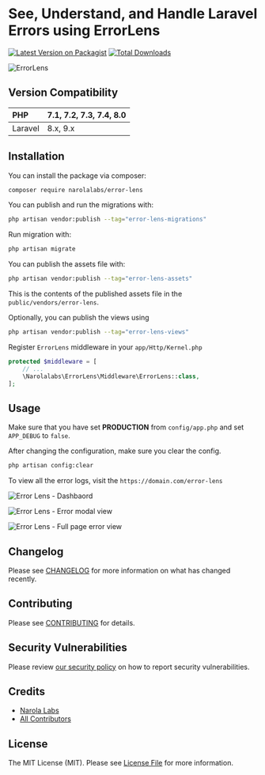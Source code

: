 # See, Understand, and Handle Laravel Errors using ErrorLens

[![Latest Version on Packagist](https://img.shields.io/packagist/v/narolalabs/error-lens.svg?style=flat-square)](https://packagist.org/packages/narolalabs/error-lens)
[![Total Downloads](https://img.shields.io/packagist/dt/narolalabs/error-lens.svg?style=flat-square)](https://packagist.org/packages/narolalabs/error-lens)

![ErrorLens](https://github.com/narolalabs/error-lens/assets/143481636/8ff8f140-6dc7-406e-b060-986914886cc1)


## Version Compatibility

 PHP      | 7.1, 7.2, 7.3, 7.4, 8.0  |
:---------|--------------------------|
Laravel   | 8.x, 9.x                 |

## Installation

You can install the package via composer:

```bash
composer require narolalabs/error-lens
```

You can publish and run the migrations with:

```bash
php artisan vendor:publish --tag="error-lens-migrations"
```

Run migration with:
```bash
php artisan migrate
```

You can publish the assets file with:

```bash
php artisan vendor:publish --tag="error-lens-assets"
```

This is the contents of the published assets file in the `public/vendors/error-lens`.

Optionally, you can publish the views using

```bash
php artisan vendor:publish --tag="error-lens-views"
```

Register `ErrorLens` middleware in your `app/Http/Kernel.php`

```php
protected $middleware = [
    // ...
    \Narolalabs\ErrorLens\Middleware\ErrorLens::class,
];
```

## Usage

Make sure that you have set **PRODUCTION** from `config/app.php` and set `APP_DEBUG` to `false`.

After changing the configuration, make sure you clear the config.

```bash
php artisan config:clear
```

To view all the error logs, visit the `https://domain.com/error-lens`

![Error Lens - Dashbaord](https://github.com/narolalabs/error-lens/assets/143481636/54c1c0f0-a988-4754-9631-981bd485464e)

![Error Lens - Error modal view](https://github.com/narolalabs/error-lens/assets/143481636/d4a938fe-ff2f-4ee7-93bc-dffce50ccd35)

![Error Lens - Full page error view](https://github.com/narolalabs/error-lens/assets/143481636/cf078de5-1435-4896-9c78-c2a5336f4e17)

## Changelog

Please see [CHANGELOG](CHANGELOG.md) for more information on what has changed recently.

## Contributing

Please see [CONTRIBUTING](CONTRIBUTING.md) for details.

## Security Vulnerabilities

Please review [our security policy](../../security/policy) on how to report security vulnerabilities.

## Credits

- [Narola Labs](https://github.com/narolalabs)
- [All Contributors](../../contributors)

## License

The MIT License (MIT). Please see [License File](LICENSE.md) for more information.
